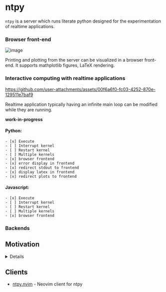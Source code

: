 # ntpy

`ntpy` is a server which runs literate python designed for the experimentation of realtime applications.  

### Browser front-end

![image](https://github.com/user-attachments/assets/7df09d03-6baf-46c6-901a-87f90397c1f8)

Printing and plotting from the server can be visualized in a browser front-end. It supports mathplotlib figures, LaTeX rendering.

### Interactive computing with realtime applications

https://github.com/user-attachments/assets/00f6a6f0-fc03-4252-870e-129511e7baf9

Realtime application typically having an infinite main loop can be modified while they are running.

**work-in-progress**

#### Python:

	- [x] Execute
	- [ ] Interrupt kernel
	- [ ] Restart kernel
	- [ ] Multiple kernels
	- [x] browser frontend
	- [x] error display in frontend
	- [x] redirect stdout to frontend
	- [x] display latex in frontend
	- [x] redirect plots to frontend

#### Javascript:

	- [x] Execute
	- [ ] Interrupt kernel
	- [ ] Restart kernel
	- [ ] Multiple kernels
	- [x] browser frontend

### Backends


Motivation
----------

<details>

Code experimentation with tools such as Jupyter notebook has proved its usefulness in everyday programming many times that I'm fully convinced by it for quick and dirty experimentation. It provides sort of a middle ground between, on one end, the simple REPL and on the other end, the .py script file. It still keeps all its state like the REPL but also provides the means to write relatively complex code in a single cell. State keeping is critical for experimentation as it provides a way to endlessly manipulate the data until we are satisfied without the need to rerun the entire process everytime. However one critcally lacking feature in my opinion is the ability to experiment with realtime applications. Realtime application by principle, usually contain a main loop which needs to run endlessly. Obviously running directly a endless loop in a cell is a bad idea. There are ways to workaround this such as running the loop in a separate thread and display the realtime application in a widget for instance, if possible. However this adds a heavy abstraction layer which hinders direct manipulation of the said realtime application.

The main idea of `ntpy` is to instead run literate python code. For example, the code block for a main loop (written using the v2 ntangle syntax as explained [here](https://github.com/jbyuki/ntangle.nvim/blob/master/doc/ntangle.txt)):

```py
;; main loop
while True:
	; read io
	; process
	; show
	ntpy.sleep()
```

In a first phase the code block for the main loop is sent, subsequently, the user could define the `read io` section and send the corresponding code:

```py
;; read io
x,y,z = sensor.read()
```

The `read io` reference in the `main loop` section would now point to the newly added `read io` section and execute it on its next iteration, thus effectively modifying the realtime code while its running. This shows the basic principle behind `ntpy`.

</details>

Clients
-------

* [ntpy.nvim](https://github.com/jbyuki/ntpy.nvim) - Neovim client for ntpy
